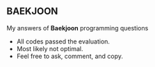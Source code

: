 ## BAEKJOON
My answers of **Baekjoon** programming questions
- All codes passed the evaluation.
- Most likely not optimal.
- Feel free to ask, comment, and copy.
